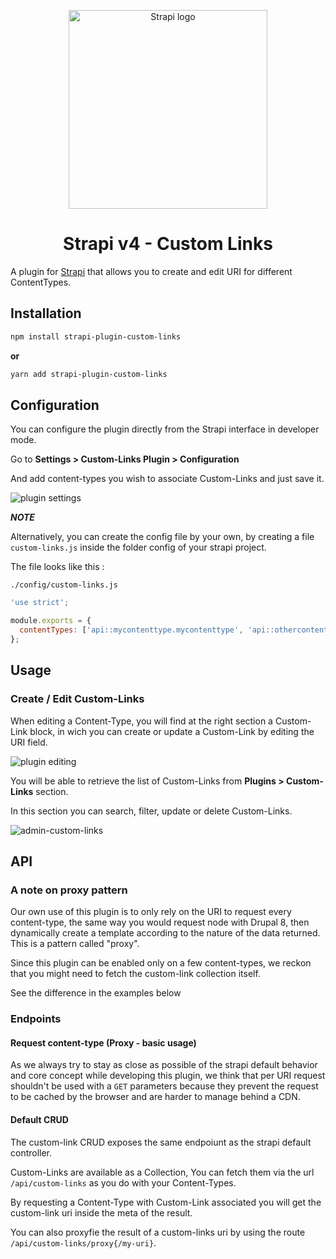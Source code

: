 <p align="center">
  <img src="https://user-images.githubusercontent.com/505236/181904982-37d3ad4c-d430-4a21-911b-08e8b9e8fdf7.png" width="318px" alt="Strapi logo" />
</p>

<div align="center">
  <h1>Strapi v4 - Custom Links</h1>
</div>

A plugin for [Strapi](https://github.com/strapi/strapi) that allows you to create and edit URI for different ContentTypes.

## Installation

```sh
npm install strapi-plugin-custom-links
```

**or**

```sh
yarn add strapi-plugin-custom-links
```

## Configuration

You can configure the plugin directly from the Strapi interface in developer mode.

Go to **Settings > Custom-Links Plugin > Configuration**

And add content-types you wish to associate Custom-Links and just save it.

![plugin settings](https://user-images.githubusercontent.com/505236/181905076-bcbaca58-ec4d-4d5c-ad0d-84f14329bd9e.png)

**_NOTE_**

Alternatively, you can create the config file by your own, by creating a file `custom-links.js` inside the folder config of your strapi project.

The file looks like this :

`./config/custom-links.js`
```javascript
'use strict';

module.exports = {
  contentTypes: ['api::mycontenttype.mycontenttype', 'api::othercontentype.othercontentype'],
};
```

## Usage

### Create / Edit Custom-Links

When editing a Content-Type, you will find at the right section a Custom-Link block, in wich you can create or update a Custom-Link by editing the URI field.

![plugin editing](https://user-images.githubusercontent.com/505236/181905044-cdeb3dda-324c-4c44-b73c-35a3dbba0fd4.png)

You will be able to retrieve the list of Custom-Links from **Plugins > Custom-Links** section.

In this section you can search, filter, update or delete Custom-Links.

![admin-custom-links](https://user-images.githubusercontent.com/505236/181905098-c4aac507-8454-41f3-9ed2-69d2988482fa.png)

## API

### A note on proxy pattern
Our own use of this plugin is to only rely on the URI to request every content-type, the same way you would request node with Drupal 8, then dynamically create a template according to the nature of the data returned. This is a pattern called "proxy".

Since this plugin can be enabled only on a few content-types, we reckon that you might need to fetch the custom-link collection itself.

See the difference in the examples below

### Endpoints

#### Request content-type (Proxy - basic usage)
As we always try to stay as close as possible of the strapi default behavior and core concept while developing this plugin, we think that per URI request shouldn't be used with a `GET` parameters because they prevent the request to be cached by the browser and are harder to manage behind a CDN.

#### Default CRUD
The custom-link CRUD exposes the same endpoiunt as the strapi default controller.



Custom-Links are available as a Collection, You can fetch them via the url `/api/custom-links` as you do with your Content-Types.

By requesting a Content-Type with Custom-Link associated you will get the custom-link uri inside the meta of the result.

You can also proxyfie the result of a custom-links uri by using the route `/api/custom-links/proxy{/my-uri}`.

